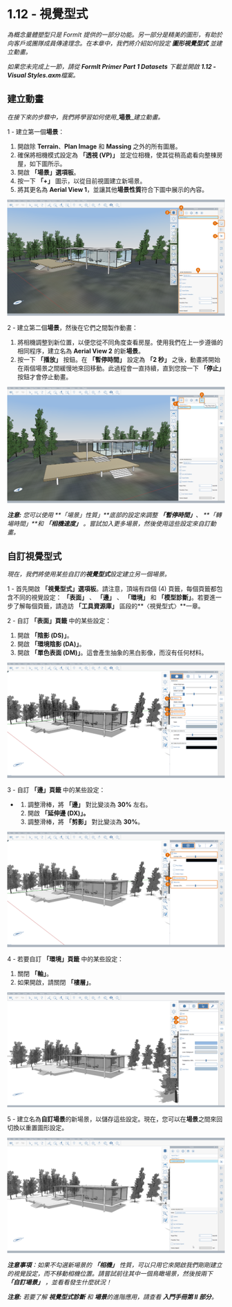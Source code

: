 # 1.12 - 視覺型式

_為概念量體塑型只是 FormIt 提供的一部分功能。另一部分是精美的圖形，有助於向客戶或團隊成員傳達理念。在本章中，我們將介紹如何設定_ _**圖形視覺型式**_ _並建立動畫。_

_如果您未完成上一節，請從_ _**FormIt Primer Part 1 Datasets**_ _下載並開啟_ _**1.12 - Visual Styles.axm**檔案。_

## **建立動畫**

_在接下來的步驟中，我們將學習如何使用__**場景**__建立動畫。_

1 - 建立第一個**場景**：

1. 開啟除 **Terrain**、**Plan Image** 和 **Massing** 之外的所有圖層。
2. 確保將相機模式設定為 **「透視 (VP)」** 並定位相機，使其從稍高處看向整棟房屋，如下圖所示。
3. 開啟 **「場景」選項板**。
4. 按一下 **「+」** 圖示，以從目前視圖建立新場景。
5. 將其更名為 **Aerial View 1**，並讓其他**場景性質**符合下圖中展示的內容。

![](<../../.gitbook/assets/0 (17) (1).png>)

2 - 建立第二個**場景**，然後在它們之間製作動畫：

1. 將相機調整到新位置，以便您從不同角度查看房屋。使用我們在上一步遵循的相同程序，建立名為 **Aerial View 2** 的新**場景**。
2. 按一下 **「播放」** 按鈕。在 **「暫停時間」** 設定為 **「2 秒」** 之後，動畫將開始在兩個場景之間緩慢地來回移動。此過程會一直持續，直到您按一下 **「停止」** 按鈕才會停止動畫。

![](<../../.gitbook/assets/1 (12) (1).png>)

_**注意:**_ _您可以使用_ _**「場景」性質」**底部的設定來調整_ _**「暫停時間」**、_ _**「轉場時間」**和_ _**「相機速度」**_ _。嘗試加入更多場景，然後使用這些設定來自訂動畫。_

## **自訂視覺型式**

_現在，我們將使用某些自訂的**視覺型式**設定建立另一個場景。_

1 - 首先開啟 **「視覺型式」選項板**。請注意，頂端有四個 (4) 頁籤，每個頁籤都包含不同的視覺設定： **「表面」** 、 **「邊」** 、 **「環境」** 和 **「模型診斷」**。若要進一步了解每個頁籤，請造訪 **「工具資源庫」** 區段的**〈視覺型式〉**一章。

2 - 自訂 **「表面」頁籤** 中的某些設定：

1. 開啟 **「陰影 (DS)」**。
2. 開啟 **「環境陰影 (DA)」**。
3. 開啟 **「單色表面 (DM)」**。這會產生抽象的黑白影像，而沒有任何材料。

![](<../../.gitbook/assets/2 (20) (1).png>)

3 - 自訂 **「邊」頁籤** 中的某些設定：

*
   1. 調整滑棒，將 **「邊」** 對比變淡為 **30%** 左右。
   2. 開啟 **「延伸邊 (DX)」。**
   3. 調整滑棒，將 **「剪影」** 對比變淡為 **30%**。

![](<../../.gitbook/assets/3 (11) (1).png>)

4 - 若要自訂 **「環境」頁籤** 中的某些設定：

1. 關閉 **「軸」**。
2. 如果開啟，請關閉 **「樓層」**。

![](<../../.gitbook/assets/4 (8) (2).png>)

5 - 建立名為**自訂場景**的新場景，以儲存這些設定。現在，您可以在**場景**之間來回切換以重置圖形設定。

![](<../../.gitbook/assets/5 (6) (1).png>)

_**注意事項**：如果不勾選新場景的_ _**「相機」**_ _性質，可以只用它來開啟我們剛剛建立的視覺設定，而不移動相機位置。請嘗試前往其中一個鳥瞰場景，然後按兩下_ _**「自訂場景」**_ _，並看看發生什麼狀況！_

_**注意:**_ _若要了解_ _**視覺型式診斷**_ _和_ _**場景**的進階應用，請查看_ _**入門手冊第 II 部分**。_
